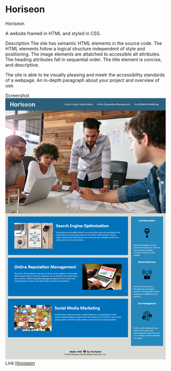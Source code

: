 # Horiseon
Horiseon 

A website framed in HTML and styled in CSS.

Description
The site has semantic HTML elements in the source code. The HTML elements follow a logical structure independent of style and positioning. The image elements are attatched to accessible alt attributes. The heading attributes fall in sequential order. The title element is concise, and descriptive.

The site is able to be visually pleasing and meetr the accessibility standards of a webpage.
An in-depth paragraph about your project and overview of use.

Screenshot
   ![Horiseon Site](https://raw.githubusercontent.com/tonito98/Horiseon/main/Screenshot%202021-08-08%20at%2001-08-53%20Horiseon.png)
Link
    [Hosiseon](https://tonito98.github.io/Horiseon/)
